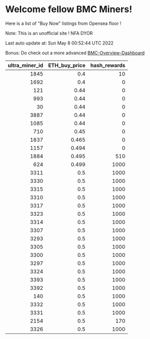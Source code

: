 # Welcome fellow BMC Miners!
Here is a list of "Buy Now" listings from Opensea floor !

Note: This is an unofficial site ! NFA DYOR

Last auto update at: Sun May  8 00:52:44 UTC 2022

Bonus: Do check out a more advanced [BMC-Overview-Dashboard](https://dune.com/defifunk/BMC-Overview-Dashboard)


|   ultra_miner_id |   ETH_buy_price |   hash_rewards |
|-----------------:|----------------:|---------------:|
|             1845 |           0.4   |             10 |
|             1692 |           0.4   |              0 |
|              121 |           0.44  |              0 |
|              993 |           0.44  |              0 |
|               30 |           0.44  |              0 |
|             3887 |           0.44  |              0 |
|             1085 |           0.44  |              0 |
|              710 |           0.45  |              0 |
|             1837 |           0.465 |              0 |
|             1157 |           0.494 |              0 |
|             1884 |           0.495 |            510 |
|              624 |           0.499 |           1000 |
|             3311 |           0.5   |           1000 |
|             3330 |           0.5   |           1000 |
|             3315 |           0.5   |           1000 |
|             3310 |           0.5   |           1000 |
|             3317 |           0.5   |           1000 |
|             3323 |           0.5   |           1000 |
|             3314 |           0.5   |           1000 |
|             3307 |           0.5   |           1000 |
|             3293 |           0.5   |           1000 |
|             3305 |           0.5   |           1000 |
|             3300 |           0.5   |           1000 |
|             3297 |           0.5   |           1000 |
|             3324 |           0.5   |           1000 |
|             3393 |           0.5   |           1000 |
|             3392 |           0.5   |           1000 |
|              140 |           0.5   |           1000 |
|             3332 |           0.5   |           1000 |
|             3331 |           0.5   |           1000 |
|             2154 |           0.5   |            170 |
|             3326 |           0.5   |           1000 |